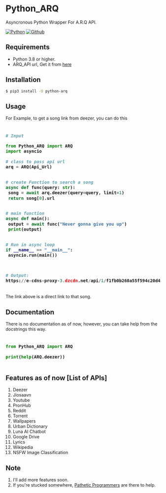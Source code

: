 # Python_ARQ

Asyncronous Python Wrapper For A.R.Q API.

[![Python](http://forthebadge.com/images/badges/made-with-python.svg)](https://python.org)
[![Github](https://forthebadge.com/images/badges/built-by-developers.svg)](https://github.com/)


## Requirements

- Python 3.8 or higher.
- ARQ_API url, Get it from [here](https://t.me/patheticprogrammers)

## Installation

```sh
$ pip3 install -U python-arq
```


## Usage

For Example, to get a song link from deezer, you can do this

<h3>
    
```python
​
# Input

from Python_ARQ import ARQ
import asyncio

# class to pass api url
arq = ARQ(Api_Url)


# create Function to search a song
async def func(query: str):
 song = await arq.deezer(query=query, limit=1)
 return song[0].url


# main function
async def main():
 output = await func("Never gonna give you up")
 print(output)


# Run in async loop
if __name__ == "__main__":
 asyncio.run(main())



# Output:
https://e-cdns-proxy-3.dzcdn.net/api/1/f1fb0b260a55f594c20d4592c752708460c4864fb97de0be8b459c3b63ff69817d97eddffd60bfbf9f6de5a89d0dbf8864c3f107173b1bfa601b4442aee694e4e67427534a7c8b1a145d2a931fd3429e
​
```
</h3>

The link above is a direct link to that song.


## Documentation

There is no documentation as of now, however, you can take help from the docstrings this way.

<h3>
    
```python
​
from Python_ARQ import ARQ

print(help(ARQ.deezer))
​
```
</h3>

## Features as of now [List of APIs]

1. Deezer
2. Jiosaavn
3. Youtube
4. PronHub
5. Reddit 
6. Torrent
7. Wallpapers
8. Urban Dictionary
9. Luna AI Chatbot
10. Google Drive
11. Lyrics
12. Wikipedia
13. NSFW Image Classification

## Note
1. I'll add more features soon.
2. If you're stucked somewhere, [Pathetic Programmers](https://t.me/PatheticProgrammers) are there to help.
